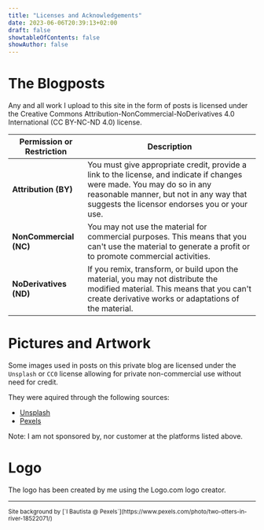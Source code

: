 ```yaml
---
title: "Licenses and Acknowledgements"
date: 2023-06-06T20:39:13+02:00
draft: false
showtableOfContents: false
showAuthor: false
---
```

# The Blogposts

Any and all work I upload to this site in the form of posts is licensed under the Creative Commons Attribution-NonCommercial-NoDerivatives 4.0 International (CC BY-NC-ND 4.0) license.

| Permission or Restriction | Description |
| --- | --- |
| **Attribution (BY)** | You must give appropriate credit, provide a link to the license, and indicate if changes were made. You may do so in any reasonable manner, but not in any way that suggests the licensor endorses you or your use. |
| **NonCommercial (NC)** | You may not use the material for commercial purposes. This means that you can't use the material to generate a profit or to promote commercial activities. |
| **NoDerivatives (ND)** | If you remix, transform, or build upon the material, you may not distribute the modified material. This means that you can't create derivative works or adaptations of the material. |

# Pictures and Artwork

Some images used in posts on this private blog are licensed under the `Unsplash` or `CC0` license allowing for private
non-commercial use without need for credit.

They were aquired through the following sources:

- [Unsplash](https://www.unsplash.com)
- [Pexels](https://www.pexels.com)

Note: I am not sponsored by, nor customer at the platforms listed above.

# Logo

The logo has been created by me using the Logo.com logo creator.

---

<small>
Site background by [`I Bautista @ Pexels`](https://www.pexels.com/photo/two-otters-in-river-18522071/)
</small>
